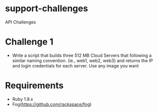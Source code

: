 support-challenges
==================

API Challenges

Challenge 1
==========
* Write a script that builds three 512 MB Cloud Servers that following a similar naming convention. (ie., web1, web2, web3) and returns the IP and login credentials for each server. Use any image you want

Requirements
===========
* Ruby 1.9.x
* Fog(https://github.com/rackspace/fog)

